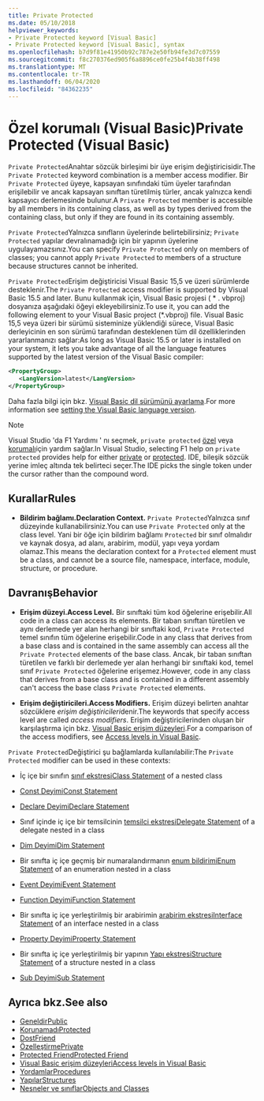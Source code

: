 ```yaml
---
title: Private Protected
ms.date: 05/10/2018
helpviewer_keywords:
- Private Protected keyword [Visual Basic]
- Private Protected keyword [Visual Basic], syntax
ms.openlocfilehash: b7d9f81e41950b92c787e2e50fb94fe3d7c07559
ms.sourcegitcommit: f8c270376ed905f6a8896ce0fe25b4f4b38ff498
ms.translationtype: MT
ms.contentlocale: tr-TR
ms.lasthandoff: 06/04/2020
ms.locfileid: "84362235"
---
```

# <a name="private-protected-visual-basic"></a><span data-ttu-id="c8ea1-102">Özel korumalı (Visual Basic)</span><span class="sxs-lookup"><span data-stu-id="c8ea1-102">Private Protected (Visual Basic)</span></span>

<span data-ttu-id="c8ea1-103">`Private Protected`Anahtar sözcük birleşimi bir üye erişim değiştiricisidir.</span><span class="sxs-lookup"><span data-stu-id="c8ea1-103">The `Private Protected` keyword combination is a member access modifier.</span></span> <span data-ttu-id="c8ea1-104">Bir `Private Protected` üyeye, kapsayan sınıfındaki tüm üyeler tarafından erişilebilir ve ancak kapsayan sınıftan türetilmiş türler, ancak yalnızca kendi kapsayıcı derlemesinde bulunur.</span><span class="sxs-lookup"><span data-stu-id="c8ea1-104">A `Private Protected` member is accessible by all members in its containing class, as well as by types derived from the containing class, but only if they are found in its containing assembly.</span></span>

<span data-ttu-id="c8ea1-105">`Private Protected`Yalnızca sınıfların üyelerinde belirtebilirsiniz; `Private Protected` yapılar devralınamadığı için bir yapının üyelerine uygulayamazsınız.</span><span class="sxs-lookup"><span data-stu-id="c8ea1-105">You can specify `Private Protected` only on members of classes; you cannot apply `Private Protected` to members of a structure because structures cannot be inherited.</span></span>

<span data-ttu-id="c8ea1-106">`Private Protected`Erişim değiştiricisi Visual Basic 15,5 ve üzeri sürümlerde desteklenir.</span><span class="sxs-lookup"><span data-stu-id="c8ea1-106">The `Private Protected` access modifier is supported by Visual Basic 15.5 and later.</span></span> <span data-ttu-id="c8ea1-107">Bunu kullanmak için, Visual Basic projesi ( \* . vbproj) dosyanıza aşağıdaki öğeyi ekleyebilirsiniz.</span><span class="sxs-lookup"><span data-stu-id="c8ea1-107">To use it, you can add the following element to your Visual Basic project (\*.vbproj) file.</span></span> <span data-ttu-id="c8ea1-108">Visual Basic 15,5 veya üzeri bir sürümü sisteminize yüklendiği sürece, Visual Basic derleyicinin en son sürümü tarafından desteklenen tüm dil özelliklerinden yararlanmanızı sağlar:</span><span class="sxs-lookup"><span data-stu-id="c8ea1-108">As long as Visual Basic 15.5 or later is installed on your system, it lets you take advantage of all the language features supported by the latest version of the Visual Basic compiler:</span></span>

```xml
<PropertyGroup>
   <LangVersion>latest</LangVersion>
</PropertyGroup>
```

<span data-ttu-id="c8ea1-109">Daha fazla bilgi için bkz. [Visual Basic dil sürümünü ayarlama](../configure-language-version.md).</span><span class="sxs-lookup"><span data-stu-id="c8ea1-109">For more information see [setting the Visual Basic language version](../configure-language-version.md).</span></span>

> [!NOTE]
> <span data-ttu-id="c8ea1-110">Visual Studio 'da F1 Yardımı ' nı seçmek, `private protected` [özel](private.md) veya [korumalı](protected.md)için yardım sağlar.</span><span class="sxs-lookup"><span data-stu-id="c8ea1-110">In Visual Studio, selecting F1 help on `private protected` provides help for either [private](private.md) or [protected](protected.md).</span></span> <span data-ttu-id="c8ea1-111">IDE, bileşik sözcük yerine imleç altında tek belirteci seçer.</span><span class="sxs-lookup"><span data-stu-id="c8ea1-111">The IDE picks the single token under the cursor rather than the compound word.</span></span>

## <a name="rules"></a><span data-ttu-id="c8ea1-112">Kurallar</span><span class="sxs-lookup"><span data-stu-id="c8ea1-112">Rules</span></span>

- <span data-ttu-id="c8ea1-113">**Bildirim bağlamı.**</span><span class="sxs-lookup"><span data-stu-id="c8ea1-113">**Declaration Context.**</span></span> <span data-ttu-id="c8ea1-114">`Private Protected`Yalnızca sınıf düzeyinde kullanabilirsiniz.</span><span class="sxs-lookup"><span data-stu-id="c8ea1-114">You can use `Private Protected` only at the class level.</span></span> <span data-ttu-id="c8ea1-115">Yani bir öğe için bildirim bağlamı `Protected` bir sınıf olmalıdır ve kaynak dosya, ad alanı, arabirim, modül, yapı veya yordam olamaz.</span><span class="sxs-lookup"><span data-stu-id="c8ea1-115">This means the declaration context for a `Protected` element must be a class, and cannot be a source file, namespace, interface, module, structure, or procedure.</span></span>

## <a name="behavior"></a><span data-ttu-id="c8ea1-116">Davranış</span><span class="sxs-lookup"><span data-stu-id="c8ea1-116">Behavior</span></span>

- <span data-ttu-id="c8ea1-117">**Erişim düzeyi.**</span><span class="sxs-lookup"><span data-stu-id="c8ea1-117">**Access Level.**</span></span> <span data-ttu-id="c8ea1-118">Bir sınıftaki tüm kod öğelerine erişebilir.</span><span class="sxs-lookup"><span data-stu-id="c8ea1-118">All code in a class can access its elements.</span></span> <span data-ttu-id="c8ea1-119">Bir taban sınıftan türetilen ve aynı derlemede yer alan herhangi bir sınıftaki kod, `Private Protected` temel sınıfın tüm öğelerine erişebilir.</span><span class="sxs-lookup"><span data-stu-id="c8ea1-119">Code in any class that derives from a base class and is contained in the same assembly can access all the `Private Protected` elements of the base class.</span></span> <span data-ttu-id="c8ea1-120">Ancak, bir taban sınıftan türetilen ve farklı bir derlemede yer alan herhangi bir sınıftaki kod, temel sınıf `Private Protected` öğelerine erişemez.</span><span class="sxs-lookup"><span data-stu-id="c8ea1-120">However, code in any class that derives from a base class and is contained in a different assembly can't access the base class `Private Protected` elements.</span></span>

- <span data-ttu-id="c8ea1-121">**Erişim değiştiricileri.**</span><span class="sxs-lookup"><span data-stu-id="c8ea1-121">**Access Modifiers.**</span></span> <span data-ttu-id="c8ea1-122">Erişim düzeyi belirten anahtar sözcüklere *erişim değiştiricileri*denir.</span><span class="sxs-lookup"><span data-stu-id="c8ea1-122">The keywords that specify access level are called *access modifiers*.</span></span> <span data-ttu-id="c8ea1-123">Erişim değiştiricilerinden oluşan bir karşılaştırma için bkz. [Visual Basic erişim düzeyleri](../../programming-guide/language-features/declared-elements/access-levels.md).</span><span class="sxs-lookup"><span data-stu-id="c8ea1-123">For a comparison of the access modifiers, see [Access levels in Visual Basic](../../programming-guide/language-features/declared-elements/access-levels.md).</span></span>

<span data-ttu-id="c8ea1-124">`Private Protected`Değiştirici şu bağlamlarda kullanılabilir:</span><span class="sxs-lookup"><span data-stu-id="c8ea1-124">The `Private Protected` modifier can be used in these contexts:</span></span>

- <span data-ttu-id="c8ea1-125">İç içe bir sınıfın [sınıf ekstresi](../statements/class-statement.md)</span><span class="sxs-lookup"><span data-stu-id="c8ea1-125">[Class Statement](../statements/class-statement.md) of a nested class</span></span>

- [<span data-ttu-id="c8ea1-126">Const Deyimi</span><span class="sxs-lookup"><span data-stu-id="c8ea1-126">Const Statement</span></span>](../statements/const-statement.md)

- [<span data-ttu-id="c8ea1-127">Declare Deyimi</span><span class="sxs-lookup"><span data-stu-id="c8ea1-127">Declare Statement</span></span>](../statements/declare-statement.md)

- <span data-ttu-id="c8ea1-128">Sınıf içinde iç içe bir temsilcinin [temsilci ekstresi](../statements/delegate-statement.md)</span><span class="sxs-lookup"><span data-stu-id="c8ea1-128">[Delegate Statement](../statements/delegate-statement.md) of a delegate nested in a class</span></span>

- [<span data-ttu-id="c8ea1-129">Dim Deyimi</span><span class="sxs-lookup"><span data-stu-id="c8ea1-129">Dim Statement</span></span>](../statements/dim-statement.md)

- <span data-ttu-id="c8ea1-130">Bir sınıfta iç içe geçmiş bir numaralandırmanın [enum bildirimi](../statements/enum-statement.md)</span><span class="sxs-lookup"><span data-stu-id="c8ea1-130">[Enum Statement](../statements/enum-statement.md) of an enumeration nested in a class</span></span>

- [<span data-ttu-id="c8ea1-131">Event Deyimi</span><span class="sxs-lookup"><span data-stu-id="c8ea1-131">Event Statement</span></span>](../statements/event-statement.md)

- [<span data-ttu-id="c8ea1-132">Function Deyimi</span><span class="sxs-lookup"><span data-stu-id="c8ea1-132">Function Statement</span></span>](../statements/function-statement.md)

- <span data-ttu-id="c8ea1-133">Bir sınıfta iç içe yerleştirilmiş bir arabirimin [arabirim ekstresi](../statements/interface-statement.md)</span><span class="sxs-lookup"><span data-stu-id="c8ea1-133">[Interface Statement](../statements/interface-statement.md) of an interface nested in a class</span></span>

- [<span data-ttu-id="c8ea1-134">Property Deyimi</span><span class="sxs-lookup"><span data-stu-id="c8ea1-134">Property Statement</span></span>](../statements/property-statement.md)

- <span data-ttu-id="c8ea1-135">Bir sınıfta iç içe yerleştirilmiş bir yapının [Yapı ekstresi](../statements/structure-statement.md)</span><span class="sxs-lookup"><span data-stu-id="c8ea1-135">[Structure Statement](../statements/structure-statement.md) of a structure nested in a class</span></span>

- [<span data-ttu-id="c8ea1-136">Sub Deyimi</span><span class="sxs-lookup"><span data-stu-id="c8ea1-136">Sub Statement</span></span>](../statements/sub-statement.md)

## <a name="see-also"></a><span data-ttu-id="c8ea1-137">Ayrıca bkz.</span><span class="sxs-lookup"><span data-stu-id="c8ea1-137">See also</span></span>

- [<span data-ttu-id="c8ea1-138">Geneldir</span><span class="sxs-lookup"><span data-stu-id="c8ea1-138">Public</span></span>](public.md)
- [<span data-ttu-id="c8ea1-139">Korunamadı</span><span class="sxs-lookup"><span data-stu-id="c8ea1-139">Protected</span></span>](protected.md)
- [<span data-ttu-id="c8ea1-140">Dost</span><span class="sxs-lookup"><span data-stu-id="c8ea1-140">Friend</span></span>](friend.md)
- [<span data-ttu-id="c8ea1-141">Özelleştirme</span><span class="sxs-lookup"><span data-stu-id="c8ea1-141">Private</span></span>](private.md)
- [<span data-ttu-id="c8ea1-142">Protected Friend</span><span class="sxs-lookup"><span data-stu-id="c8ea1-142">Protected Friend</span></span>](./protected-friend.md)
- [<span data-ttu-id="c8ea1-143">Visual Basic erişim düzeyleri</span><span class="sxs-lookup"><span data-stu-id="c8ea1-143">Access levels in Visual Basic</span></span>](../../programming-guide/language-features/declared-elements/access-levels.md)
- [<span data-ttu-id="c8ea1-144">Yordamlar</span><span class="sxs-lookup"><span data-stu-id="c8ea1-144">Procedures</span></span>](../../programming-guide/language-features/procedures/index.md)
- [<span data-ttu-id="c8ea1-145">Yapılar</span><span class="sxs-lookup"><span data-stu-id="c8ea1-145">Structures</span></span>](../../programming-guide/language-features/data-types/structures.md)
- [<span data-ttu-id="c8ea1-146">Nesneler ve sınıflar</span><span class="sxs-lookup"><span data-stu-id="c8ea1-146">Objects and Classes</span></span>](../../programming-guide/language-features/objects-and-classes/index.md)
